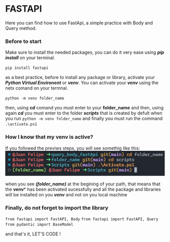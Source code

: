 # FASTAPI

Here you can find how to use FastApi, a simple practice with Body and Query method.

### Before to start
Make sure to install the needed  packages, you can do it very ease using ***pip install*** on your terminal.

`pip install fastapi`

as a best practice, before to install any package or library, activate your ***Python Virtual Environent*** or ***venv***.
You can activate your ***venv*** using the netx comand on your termnal.

`python -m venv folder_name`

then, using ***cd*** comand you must enter to your **folder_name** and then, using again ***cd*** you must enter to the folder ***scripts*** that is created by defult when you run `python -m venv folder_name`
and finally you must run the command `.\activate.ps1`

### How I know that my venv is active?
If you followed the previws steps, you will see somethig like this:
![screanshot](venv.png)

when you see  ***(folder_name)*** at the begining of your path, that means that the **venv*** has been activated sucessfully and all the package and libraries will be installed on you ***venv*** and not on you local machine

### Finally, do not forget to import the library
`from fastapi import FastAPI, Body`
`from fastapi import FastAPI, Query`
`from pydantic import BaseModel`

and that's it, LET'S CODE !

